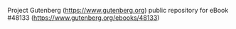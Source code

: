 Project Gutenberg (https://www.gutenberg.org) public repository for
eBook #48133 (https://www.gutenberg.org/ebooks/48133)
